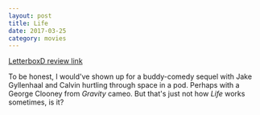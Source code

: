 ```yaml
---
layout: post
title: Life
date: 2017-03-25 
category: movies
---
```

 
[LetterboxD review link](https://letterboxd.com/samarthbhaskar/film/life-2017/)

To be honest, I would've shown up for a buddy-comedy sequel with Jake Gyllenhaal and Calvin hurtling through space in a pod. Perhaps with a George Clooney from <em>Gravity</em> cameo. But that's just not how <em>Life</em> works sometimes, is it?
